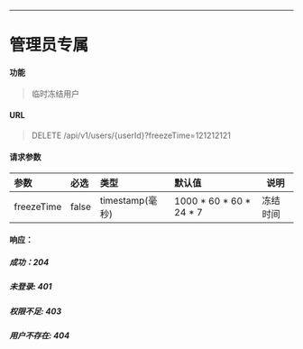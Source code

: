 -----------
# 管理员专属
#### 功能

> 临时冻结用户

#### URL

> DELETE /api/v1/users/{userId}?freezeTime=121212121

#### 请求参数

|参数|必选|类型|默认值|说明|
|:----- |:-------|:------|:-----|----- |
|freezeTime|false|timestamp(毫秒)| 1000 * 60 * 60 * 24 * 7| 冻结时间|

#### 响应：
##### 成功：204
##### 未登录: 401
##### 权限不足: 403
##### 用户不存在: 404

